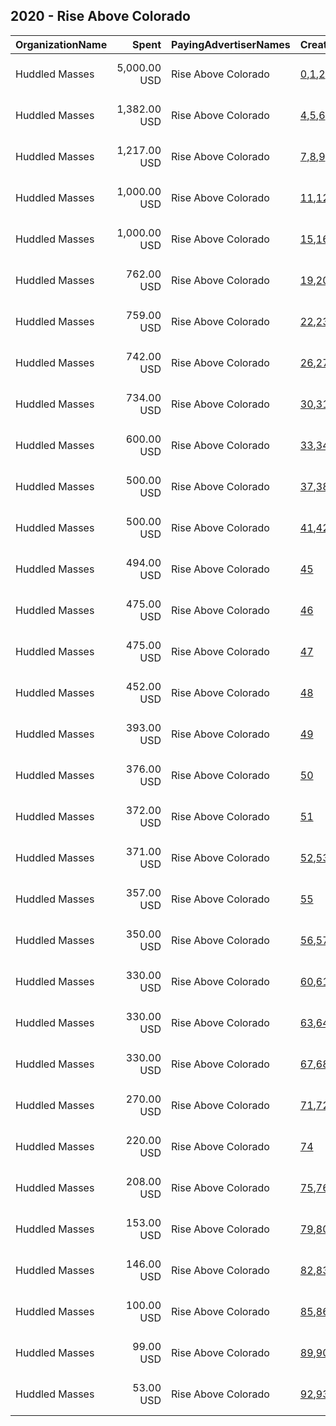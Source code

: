 ## 2020 - Rise Above Colorado 
|OrganizationName|Spent|PayingAdvertiserNames|CreativeUrls|Impressions|Genders|AgeBrackets|CountryCodes|BillingAddresses|CandidateBallotInformation|
|:---|---:|:---|:---|---:|:---|:---|:---|:---|:---|
|Huddled Masses|5,000.00 USD|Rise Above Colorado|[0](https://www.snap.com/political-ads/asset/8e846f0023e2606c620b6e644975508b39f8077160f388bd15ec03eabf55f482?mediaType=mp4),[1](https://www.snap.com/political-ads/asset/056f5e6dc0845f347a2f4c2dfe7742c5fcb3b9a0887848d7c0ff094e5c9ccae8?mediaType=mp4),[2](https://www.snap.com/political-ads/asset/121dd2de6e744ee39d9e098cb9edf6aadf15b13e403cb7814cff876073acd1c9?mediaType=mp4),[3](https://www.snap.com/political-ads/asset/cea5b5fca59efd638e570f8b7c46e5d549d73e5274f6e07a81cdb09eb3b60b10?mediaType=mp4)|7,793,725||17-|united states|"27 E 28th Street,New York ,10016,US"||
|Huddled Masses|1,382.00 USD|Rise Above Colorado|[4](https://www.snap.com/political-ads/asset/5e4bc538126c5c51d31150184bdc4473682a6ab170a4cc6f08fc69ce6c1f2d2a?mediaType=mp4),[5](https://www.snap.com/political-ads/asset/586bdc60592b5c0ecc6f9227cf0a9a7f4ae4271b2b65c9cedfa26a220075dff2?mediaType=mp4),[6](https://www.snap.com/political-ads/asset/5709f9bf7eff5afbe8ee5b0965cc82f02cb830129812501dbf36d27cd486e833?mediaType=mp4)|1,652,646||17-|united states|"27 E 28th Street,New York ,10016,US"||
|Huddled Masses|1,217.00 USD|Rise Above Colorado|[7](https://www.snap.com/political-ads/asset/8e846f0023e2606c620b6e644975508b39f8077160f388bd15ec03eabf55f482?mediaType=mp4),[8](https://www.snap.com/political-ads/asset/056f5e6dc0845f347a2f4c2dfe7742c5fcb3b9a0887848d7c0ff094e5c9ccae8?mediaType=mp4),[9](https://www.snap.com/political-ads/asset/121dd2de6e744ee39d9e098cb9edf6aadf15b13e403cb7814cff876073acd1c9?mediaType=mp4),[10](https://www.snap.com/political-ads/asset/cea5b5fca59efd638e570f8b7c46e5d549d73e5274f6e07a81cdb09eb3b60b10?mediaType=mp4)|1,329,045||17-|united states|"27 E 28th Street,New York ,10016,US"||
|Huddled Masses|1,000.00 USD|Rise Above Colorado|[11](https://www.snap.com/political-ads/asset/a106bbb495796346390331a2cac1d38bcfd5a6164877baff9545051fffbc2986?mediaType=mp4),[12](https://www.snap.com/political-ads/asset/2eda0c5f52634af307226259913448812385667ce99b6880e5aba4511f3a5189?mediaType=mp4),[13](https://www.snap.com/political-ads/asset/1e5b3e56091931af117de5492aded2ec7775122bc64a8d7be0d98fc863197ffc?mediaType=mp4),[14](https://www.snap.com/political-ads/asset/f749a4f16e6277e0b6b1e00b502f817e8af37ad16205cca64fcf8126e72affcd?mediaType=mp4)|3,003,540||17-|united states|"27 E 28th Street,New York ,10016,US"||
|Huddled Masses|1,000.00 USD|Rise Above Colorado|[15](https://www.snap.com/political-ads/asset/8e846f0023e2606c620b6e644975508b39f8077160f388bd15ec03eabf55f482?mediaType=mp4),[16](https://www.snap.com/political-ads/asset/056f5e6dc0845f347a2f4c2dfe7742c5fcb3b9a0887848d7c0ff094e5c9ccae8?mediaType=mp4),[17](https://www.snap.com/political-ads/asset/121dd2de6e744ee39d9e098cb9edf6aadf15b13e403cb7814cff876073acd1c9?mediaType=mp4),[18](https://www.snap.com/political-ads/asset/cea5b5fca59efd638e570f8b7c46e5d549d73e5274f6e07a81cdb09eb3b60b10?mediaType=mp4)|2,525,589||17-|united states|"27 E 28th Street,New York ,10016,US"||
|Huddled Masses|762.00 USD|Rise Above Colorado|[19](https://www.snap.com/political-ads/asset/5e4bc538126c5c51d31150184bdc4473682a6ab170a4cc6f08fc69ce6c1f2d2a?mediaType=mp4),[20](https://www.snap.com/political-ads/asset/586bdc60592b5c0ecc6f9227cf0a9a7f4ae4271b2b65c9cedfa26a220075dff2?mediaType=mp4),[21](https://www.snap.com/political-ads/asset/5709f9bf7eff5afbe8ee5b0965cc82f02cb830129812501dbf36d27cd486e833?mediaType=mp4)|533,947||17-|united states|"27 E 28th Street,New York ,10016,US"||
|Huddled Masses|759.00 USD|Rise Above Colorado|[22](https://www.snap.com/political-ads/asset/8e846f0023e2606c620b6e644975508b39f8077160f388bd15ec03eabf55f482?mediaType=mp4),[23](https://www.snap.com/political-ads/asset/056f5e6dc0845f347a2f4c2dfe7742c5fcb3b9a0887848d7c0ff094e5c9ccae8?mediaType=mp4),[24](https://www.snap.com/political-ads/asset/121dd2de6e744ee39d9e098cb9edf6aadf15b13e403cb7814cff876073acd1c9?mediaType=mp4),[25](https://www.snap.com/political-ads/asset/cea5b5fca59efd638e570f8b7c46e5d549d73e5274f6e07a81cdb09eb3b60b10?mediaType=mp4)|531,589||17-|united states|"27 E 28th Street,New York ,10016,US"||
|Huddled Masses|742.00 USD|Rise Above Colorado|[26](https://www.snap.com/political-ads/asset/8e846f0023e2606c620b6e644975508b39f8077160f388bd15ec03eabf55f482?mediaType=mp4),[27](https://www.snap.com/political-ads/asset/056f5e6dc0845f347a2f4c2dfe7742c5fcb3b9a0887848d7c0ff094e5c9ccae8?mediaType=mp4),[28](https://www.snap.com/political-ads/asset/121dd2de6e744ee39d9e098cb9edf6aadf15b13e403cb7814cff876073acd1c9?mediaType=mp4),[29](https://www.snap.com/political-ads/asset/cea5b5fca59efd638e570f8b7c46e5d549d73e5274f6e07a81cdb09eb3b60b10?mediaType=mp4)|230,733||17-|united states|"27 E 28th Street,New York ,10016,US"||
|Huddled Masses|734.00 USD|Rise Above Colorado|[30](https://www.snap.com/political-ads/asset/5e4bc538126c5c51d31150184bdc4473682a6ab170a4cc6f08fc69ce6c1f2d2a?mediaType=mp4),[31](https://www.snap.com/political-ads/asset/586bdc60592b5c0ecc6f9227cf0a9a7f4ae4271b2b65c9cedfa26a220075dff2?mediaType=mp4),[32](https://www.snap.com/political-ads/asset/5709f9bf7eff5afbe8ee5b0965cc82f02cb830129812501dbf36d27cd486e833?mediaType=mp4)|228,191||17-|united states|"27 E 28th Street,New York ,10016,US"||
|Huddled Masses|600.00 USD|Rise Above Colorado|[33](https://www.snap.com/political-ads/asset/a106bbb495796346390331a2cac1d38bcfd5a6164877baff9545051fffbc2986?mediaType=mp4),[34](https://www.snap.com/political-ads/asset/2eda0c5f52634af307226259913448812385667ce99b6880e5aba4511f3a5189?mediaType=mp4),[35](https://www.snap.com/political-ads/asset/1e5b3e56091931af117de5492aded2ec7775122bc64a8d7be0d98fc863197ffc?mediaType=mp4),[36](https://www.snap.com/political-ads/asset/f749a4f16e6277e0b6b1e00b502f817e8af37ad16205cca64fcf8126e72affcd?mediaType=mp4)|1,974,761||17-|united states|"27 E 28th Street,New York ,10016,US"||
|Huddled Masses|500.00 USD|Rise Above Colorado|[37](https://www.snap.com/political-ads/asset/a106bbb495796346390331a2cac1d38bcfd5a6164877baff9545051fffbc2986?mediaType=mp4),[38](https://www.snap.com/political-ads/asset/2eda0c5f52634af307226259913448812385667ce99b6880e5aba4511f3a5189?mediaType=mp4),[39](https://www.snap.com/political-ads/asset/1e5b3e56091931af117de5492aded2ec7775122bc64a8d7be0d98fc863197ffc?mediaType=mp4),[40](https://www.snap.com/political-ads/asset/f749a4f16e6277e0b6b1e00b502f817e8af37ad16205cca64fcf8126e72affcd?mediaType=mp4)|1,784,443||17-|united states|"27 E 28th Street,New York ,10016,US"||
|Huddled Masses|500.00 USD|Rise Above Colorado|[41](https://www.snap.com/political-ads/asset/a106bbb495796346390331a2cac1d38bcfd5a6164877baff9545051fffbc2986?mediaType=mp4),[42](https://www.snap.com/political-ads/asset/2eda0c5f52634af307226259913448812385667ce99b6880e5aba4511f3a5189?mediaType=mp4),[43](https://www.snap.com/political-ads/asset/1e5b3e56091931af117de5492aded2ec7775122bc64a8d7be0d98fc863197ffc?mediaType=mp4),[44](https://www.snap.com/political-ads/asset/f749a4f16e6277e0b6b1e00b502f817e8af37ad16205cca64fcf8126e72affcd?mediaType=mp4)|1,429,560||17-|united states|"27 E 28th Street,New York ,10016,US"||
|Huddled Masses|494.00 USD|Rise Above Colorado|[45](https://www.snap.com/political-ads/asset/1e3eef64c333234af1ff12e7032f1f3126001eac12bcd20105443a97a429c272?mediaType=mp4)|337,765||17-|united states|"27 E 28th Street,New York ,10016,US"||
|Huddled Masses|475.00 USD|Rise Above Colorado|[46](https://www.snap.com/political-ads/asset/43dd40b9bc68850a0988ae1a726ee26edd1b5f2929f4fe3caaf517767a211806?mediaType=mp4)|325,150||17-|united states|"27 E 28th Street,New York ,10016,US"||
|Huddled Masses|475.00 USD|Rise Above Colorado|[47](https://www.snap.com/political-ads/asset/e504544ceda0afc9d5ab6077ebed50c98e9c505b5f3c579030421978f47057de?mediaType=mp4)|324,993||17-|united states|"27 E 28th Street,New York ,10016,US"||
|Huddled Masses|452.00 USD|Rise Above Colorado|[48](https://www.snap.com/political-ads/asset/a12deaba96cc3ffb68ca26ed0f605b083ff8bc4840d8df446ea420af0061112a?mediaType=mp4)|309,357||17-|united states|"27 E 28th Street,New York ,10016,US"||
|Huddled Masses|393.00 USD|Rise Above Colorado|[49](https://www.snap.com/political-ads/asset/43dd40b9bc68850a0988ae1a726ee26edd1b5f2929f4fe3caaf517767a211806?mediaType=mp4)|259,216||17-|united states|"27 E 28th Street,New York ,10016,US"||
|Huddled Masses|376.00 USD|Rise Above Colorado|[50](https://www.snap.com/political-ads/asset/1e3eef64c333234af1ff12e7032f1f3126001eac12bcd20105443a97a429c272?mediaType=mp4)|248,049||17-|united states|"27 E 28th Street,New York ,10016,US"||
|Huddled Masses|372.00 USD|Rise Above Colorado|[51](https://www.snap.com/political-ads/asset/e504544ceda0afc9d5ab6077ebed50c98e9c505b5f3c579030421978f47057de?mediaType=mp4)|245,529||17-|united states|"27 E 28th Street,New York ,10016,US"||
|Huddled Masses|371.00 USD|Rise Above Colorado|[52](https://www.snap.com/political-ads/asset/5e4bc538126c5c51d31150184bdc4473682a6ab170a4cc6f08fc69ce6c1f2d2a?mediaType=mp4),[53](https://www.snap.com/political-ads/asset/586bdc60592b5c0ecc6f9227cf0a9a7f4ae4271b2b65c9cedfa26a220075dff2?mediaType=mp4),[54](https://www.snap.com/political-ads/asset/5709f9bf7eff5afbe8ee5b0965cc82f02cb830129812501dbf36d27cd486e833?mediaType=mp4)|556,647||17-|united states|"27 E 28th Street,New York ,10016,US"||
|Huddled Masses|357.00 USD|Rise Above Colorado|[55](https://www.snap.com/political-ads/asset/a12deaba96cc3ffb68ca26ed0f605b083ff8bc4840d8df446ea420af0061112a?mediaType=mp4)|235,547||17-|united states|"27 E 28th Street,New York ,10016,US"||
|Huddled Masses|350.00 USD|Rise Above Colorado|[56](https://www.snap.com/political-ads/asset/a106bbb495796346390331a2cac1d38bcfd5a6164877baff9545051fffbc2986?mediaType=mp4),[57](https://www.snap.com/political-ads/asset/2eda0c5f52634af307226259913448812385667ce99b6880e5aba4511f3a5189?mediaType=mp4),[58](https://www.snap.com/political-ads/asset/1e5b3e56091931af117de5492aded2ec7775122bc64a8d7be0d98fc863197ffc?mediaType=mp4),[59](https://www.snap.com/political-ads/asset/f749a4f16e6277e0b6b1e00b502f817e8af37ad16205cca64fcf8126e72affcd?mediaType=mp4)|763,826||17-|united states|"27 E 28th Street,New York ,10016,US"||
|Huddled Masses|330.00 USD|Rise Above Colorado|[60](https://www.snap.com/political-ads/asset/5e4bc538126c5c51d31150184bdc4473682a6ab170a4cc6f08fc69ce6c1f2d2a?mediaType=mp4),[61](https://www.snap.com/political-ads/asset/586bdc60592b5c0ecc6f9227cf0a9a7f4ae4271b2b65c9cedfa26a220075dff2?mediaType=mp4),[62](https://www.snap.com/political-ads/asset/5709f9bf7eff5afbe8ee5b0965cc82f02cb830129812501dbf36d27cd486e833?mediaType=mp4)|494,776||17-|united states|"27 E 28th Street,New York ,10016,US"||
|Huddled Masses|330.00 USD|Rise Above Colorado|[63](https://www.snap.com/political-ads/asset/8e846f0023e2606c620b6e644975508b39f8077160f388bd15ec03eabf55f482?mediaType=mp4),[64](https://www.snap.com/political-ads/asset/056f5e6dc0845f347a2f4c2dfe7742c5fcb3b9a0887848d7c0ff094e5c9ccae8?mediaType=mp4),[65](https://www.snap.com/political-ads/asset/121dd2de6e744ee39d9e098cb9edf6aadf15b13e403cb7814cff876073acd1c9?mediaType=mp4),[66](https://www.snap.com/political-ads/asset/cea5b5fca59efd638e570f8b7c46e5d549d73e5274f6e07a81cdb09eb3b60b10?mediaType=mp4)|504,035||17-|united states|"27 E 28th Street,New York ,10016,US"||
|Huddled Masses|330.00 USD|Rise Above Colorado|[67](https://www.snap.com/political-ads/asset/8e846f0023e2606c620b6e644975508b39f8077160f388bd15ec03eabf55f482?mediaType=mp4),[68](https://www.snap.com/political-ads/asset/056f5e6dc0845f347a2f4c2dfe7742c5fcb3b9a0887848d7c0ff094e5c9ccae8?mediaType=mp4),[69](https://www.snap.com/political-ads/asset/121dd2de6e744ee39d9e098cb9edf6aadf15b13e403cb7814cff876073acd1c9?mediaType=mp4),[70](https://www.snap.com/political-ads/asset/cea5b5fca59efd638e570f8b7c46e5d549d73e5274f6e07a81cdb09eb3b60b10?mediaType=mp4)|498,526||17-|united states|"27 E 28th Street,New York ,10016,US"||
|Huddled Masses|270.00 USD|Rise Above Colorado|[71](https://www.snap.com/political-ads/asset/5e4bc538126c5c51d31150184bdc4473682a6ab170a4cc6f08fc69ce6c1f2d2a?mediaType=mp4),[72](https://www.snap.com/political-ads/asset/586bdc60592b5c0ecc6f9227cf0a9a7f4ae4271b2b65c9cedfa26a220075dff2?mediaType=mp4),[73](https://www.snap.com/political-ads/asset/5709f9bf7eff5afbe8ee5b0965cc82f02cb830129812501dbf36d27cd486e833?mediaType=mp4)|412,407||17-|united states|"27 E 28th Street,New York ,10016,US"||
|Huddled Masses|220.00 USD|Rise Above Colorado|[74](https://www.snap.com/political-ads/asset/1e3eef64c333234af1ff12e7032f1f3126001eac12bcd20105443a97a429c272?mediaType=mp4)|137,055||17-|united states|"27 E 28th Street,New York ,10016,US"||
|Huddled Masses|208.00 USD|Rise Above Colorado|[75](https://www.snap.com/political-ads/asset/8e846f0023e2606c620b6e644975508b39f8077160f388bd15ec03eabf55f482?mediaType=mp4),[76](https://www.snap.com/political-ads/asset/056f5e6dc0845f347a2f4c2dfe7742c5fcb3b9a0887848d7c0ff094e5c9ccae8?mediaType=mp4),[77](https://www.snap.com/political-ads/asset/121dd2de6e744ee39d9e098cb9edf6aadf15b13e403cb7814cff876073acd1c9?mediaType=mp4),[78](https://www.snap.com/political-ads/asset/cea5b5fca59efd638e570f8b7c46e5d549d73e5274f6e07a81cdb09eb3b60b10?mediaType=mp4)|288,059||17-|united states|"27 E 28th Street,New York ,10016,US"||
|Huddled Masses|153.00 USD|Rise Above Colorado|[79](https://www.snap.com/political-ads/asset/5e4bc538126c5c51d31150184bdc4473682a6ab170a4cc6f08fc69ce6c1f2d2a?mediaType=mp4),[80](https://www.snap.com/political-ads/asset/586bdc60592b5c0ecc6f9227cf0a9a7f4ae4271b2b65c9cedfa26a220075dff2?mediaType=mp4),[81](https://www.snap.com/political-ads/asset/5709f9bf7eff5afbe8ee5b0965cc82f02cb830129812501dbf36d27cd486e833?mediaType=mp4)|211,934||17-|united states|"27 E 28th Street,New York ,10016,US"||
|Huddled Masses|146.00 USD|Rise Above Colorado|[82](https://www.snap.com/political-ads/asset/5e4bc538126c5c51d31150184bdc4473682a6ab170a4cc6f08fc69ce6c1f2d2a?mediaType=mp4),[83](https://www.snap.com/political-ads/asset/586bdc60592b5c0ecc6f9227cf0a9a7f4ae4271b2b65c9cedfa26a220075dff2?mediaType=mp4),[84](https://www.snap.com/political-ads/asset/5709f9bf7eff5afbe8ee5b0965cc82f02cb830129812501dbf36d27cd486e833?mediaType=mp4)|159,848||17-|united states|"27 E 28th Street,New York ,10016,US"||
|Huddled Masses|100.00 USD|Rise Above Colorado|[85](https://www.snap.com/political-ads/asset/8e846f0023e2606c620b6e644975508b39f8077160f388bd15ec03eabf55f482?mediaType=mp4),[86](https://www.snap.com/political-ads/asset/056f5e6dc0845f347a2f4c2dfe7742c5fcb3b9a0887848d7c0ff094e5c9ccae8?mediaType=mp4),[87](https://www.snap.com/political-ads/asset/121dd2de6e744ee39d9e098cb9edf6aadf15b13e403cb7814cff876073acd1c9?mediaType=mp4),[88](https://www.snap.com/political-ads/asset/cea5b5fca59efd638e570f8b7c46e5d549d73e5274f6e07a81cdb09eb3b60b10?mediaType=mp4)|141,038||17-|united states|"27 E 28th Street,New York ,10016,US"||
|Huddled Masses|99.00 USD|Rise Above Colorado|[89](https://www.snap.com/political-ads/asset/5e4bc538126c5c51d31150184bdc4473682a6ab170a4cc6f08fc69ce6c1f2d2a?mediaType=mp4),[90](https://www.snap.com/political-ads/asset/586bdc60592b5c0ecc6f9227cf0a9a7f4ae4271b2b65c9cedfa26a220075dff2?mediaType=mp4),[91](https://www.snap.com/political-ads/asset/5709f9bf7eff5afbe8ee5b0965cc82f02cb830129812501dbf36d27cd486e833?mediaType=mp4)|140,978||17-|united states|"27 E 28th Street,New York ,10016,US"||
|Huddled Masses|53.00 USD|Rise Above Colorado|[92](https://www.snap.com/political-ads/asset/8e846f0023e2606c620b6e644975508b39f8077160f388bd15ec03eabf55f482?mediaType=mp4),[93](https://www.snap.com/political-ads/asset/056f5e6dc0845f347a2f4c2dfe7742c5fcb3b9a0887848d7c0ff094e5c9ccae8?mediaType=mp4),[94](https://www.snap.com/political-ads/asset/121dd2de6e744ee39d9e098cb9edf6aadf15b13e403cb7814cff876073acd1c9?mediaType=mp4),[95](https://www.snap.com/political-ads/asset/cea5b5fca59efd638e570f8b7c46e5d549d73e5274f6e07a81cdb09eb3b60b10?mediaType=mp4)|50,547||17-|united states|"27 E 28th Street,New York ,10016,US"||
